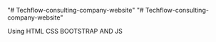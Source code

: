 "# Techflow-consulting-company-website" 
"# Techflow-consulting-company-website" 

Using HTML CSS BOOTSTRAP AND JS
